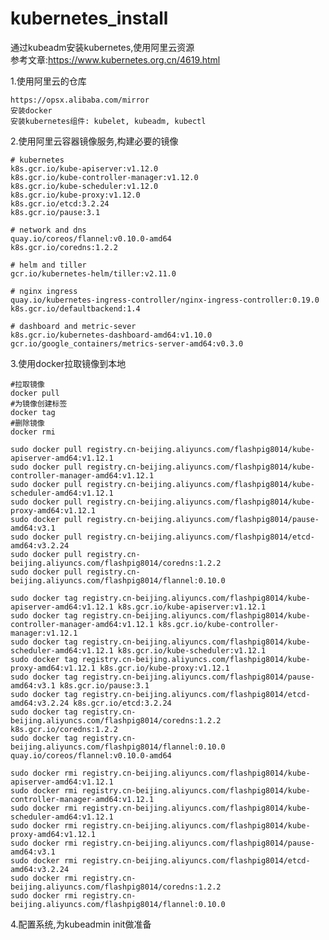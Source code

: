 # kubernetes_install
通过kubeadm安装kubernetes,使用阿里云资源  
参考文章:https://www.kubernetes.org.cn/4619.html

1.使用阿里云的仓库  

    https://opsx.alibaba.com/mirror  
    安装docker  
    安装kubernetes组件: kubelet, kubeadm, kubectl  

2.使用阿里云容器镜像服务,构建必要的镜像  

    # kubernetes
    k8s.gcr.io/kube-apiserver:v1.12.0
    k8s.gcr.io/kube-controller-manager:v1.12.0
    k8s.gcr.io/kube-scheduler:v1.12.0
    k8s.gcr.io/kube-proxy:v1.12.0
    k8s.gcr.io/etcd:3.2.24
    k8s.gcr.io/pause:3.1

    # network and dns
    quay.io/coreos/flannel:v0.10.0-amd64
    k8s.gcr.io/coredns:1.2.2

    # helm and tiller
    gcr.io/kubernetes-helm/tiller:v2.11.0

    # nginx ingress
    quay.io/kubernetes-ingress-controller/nginx-ingress-controller:0.19.0
    k8s.gcr.io/defaultbackend:1.4

    # dashboard and metric-sever
    k8s.gcr.io/kubernetes-dashboard-amd64:v1.10.0
    gcr.io/google_containers/metrics-server-amd64:v0.3.0

3.使用docker拉取镜像到本地  

    #拉取镜像
    docker pull 
    #为镜像创建标签
    docker tag 
    #删除镜像
    docker rmi
    
    sudo docker pull registry.cn-beijing.aliyuncs.com/flashpig8014/kube-apiserver-amd64:v1.12.1
    sudo docker pull registry.cn-beijing.aliyuncs.com/flashpig8014/kube-controller-manager-amd64:v1.12.1
    sudo docker pull registry.cn-beijing.aliyuncs.com/flashpig8014/kube-scheduler-amd64:v1.12.1
    sudo docker pull registry.cn-beijing.aliyuncs.com/flashpig8014/kube-proxy-amd64:v1.12.1
    sudo docker pull registry.cn-beijing.aliyuncs.com/flashpig8014/pause-amd64:v3.1
    sudo docker pull registry.cn-beijing.aliyuncs.com/flashpig8014/etcd-amd64:v3.2.24
    sudo docker pull registry.cn-beijing.aliyuncs.com/flashpig8014/coredns:1.2.2
    sudo docker pull registry.cn-beijing.aliyuncs.com/flashpig8014/flannel:0.10.0

    sudo docker tag registry.cn-beijing.aliyuncs.com/flashpig8014/kube-apiserver-amd64:v1.12.1 k8s.gcr.io/kube-apiserver:v1.12.1
    sudo docker tag registry.cn-beijing.aliyuncs.com/flashpig8014/kube-controller-manager-amd64:v1.12.1 k8s.gcr.io/kube-controller-manager:v1.12.1
    sudo docker tag registry.cn-beijing.aliyuncs.com/flashpig8014/kube-scheduler-amd64:v1.12.1 k8s.gcr.io/kube-scheduler:v1.12.1
    sudo docker tag registry.cn-beijing.aliyuncs.com/flashpig8014/kube-proxy-amd64:v1.12.1 k8s.gcr.io/kube-proxy:v1.12.1
    sudo docker tag registry.cn-beijing.aliyuncs.com/flashpig8014/pause-amd64:v3.1 k8s.gcr.io/pause:3.1
    sudo docker tag registry.cn-beijing.aliyuncs.com/flashpig8014/etcd-amd64:v3.2.24 k8s.gcr.io/etcd:3.2.24
    sudo docker tag registry.cn-beijing.aliyuncs.com/flashpig8014/coredns:1.2.2 k8s.gcr.io/coredns:1.2.2
    sudo docker tag registry.cn-beijing.aliyuncs.com/flashpig8014/flannel:0.10.0 quay.io/coreos/flannel:v0.10.0-amd64

    sudo docker rmi registry.cn-beijing.aliyuncs.com/flashpig8014/kube-apiserver-amd64:v1.12.1
    sudo docker rmi registry.cn-beijing.aliyuncs.com/flashpig8014/kube-controller-manager-amd64:v1.12.1
    sudo docker rmi registry.cn-beijing.aliyuncs.com/flashpig8014/kube-scheduler-amd64:v1.12.1
    sudo docker rmi registry.cn-beijing.aliyuncs.com/flashpig8014/kube-proxy-amd64:v1.12.1
    sudo docker rmi registry.cn-beijing.aliyuncs.com/flashpig8014/pause-amd64:v3.1
    sudo docker rmi registry.cn-beijing.aliyuncs.com/flashpig8014/etcd-amd64:v3.2.24
    sudo docker rmi registry.cn-beijing.aliyuncs.com/flashpig8014/coredns:1.2.2
    sudo docker rmi registry.cn-beijing.aliyuncs.com/flashpig8014/flannel:0.10.0
    
4.配置系统,为kubeadmin init做准备  
